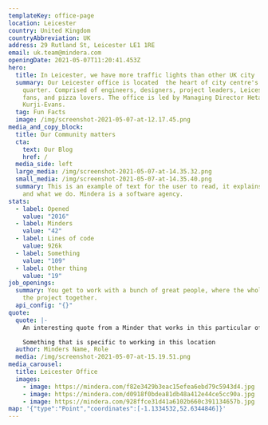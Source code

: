 ```yaml
---
templateKey: office-page
location: Leicester
country: United Kingdom
countryAbbreviation: UK
address: 29 Rutland St, Leicester LE1 1RE
email: uk.team@mindera.com
openingDate: 2021-05-07T11:20:41.453Z
hero:
  title: In Leicester, we have more traffic lights than other UK city
  summary: Our Leicester office is located  the heart of city centre's culture
    quarter. Comprised of engineers, designers, project leaders, Leicester FC
    fans, and pizza lovers. The office is led by Managing Director Hetal
    Kurji-Evans.
  tag: Fun Facts
  image: /img/screenshot-2021-05-07-at-12.17.45.png
media_and_copy_block:
  title: Our Community matters
  cta:
    text: Our Blog
    href: /
  media_side: left
  large_media: /img/screenshot-2021-05-07-at-14.35.32.png
  small_media: /img/screenshot-2021-05-07-at-14.35.40.png
  summary: This is an example of text for the user to read, it explains who we are
    and what we do. Mindera is a software agency.
stats:
  - label: Opened
    value: "2016"
  - label: Minders
    value: "42"
  - label: Lines of code
    value: 926k
  - label: Something
    value: "109"
  - label: Other thing
    value: "19"
job_openings:
  summary: You get to work with a bunch of great people, where the whole team owns
    the project together.
  api_config: "{}"
quote:
  quote: |-
    An interesting quote from a Minder that works in this particular office.

    Something that is specific to working in this location
  author: Minders Name, Role
  media: /img/screenshot-2021-05-07-at-15.19.51.png
media_carousel:
  title: Leicester Office
  images:
    - image: https://mindera.com/f82e3429b3eac15efea6ebd79c5943d4.jpg
    - image: https://mindera.com/d0918f0bdea81db48a412e44ce5cc90a.jpg
    - image: https://mindera.com/928ffce31d41a6102b660c391134657b.jpg
map: '{"type":"Point","coordinates":[-1.1334532,52.6344846]}'
---
```

